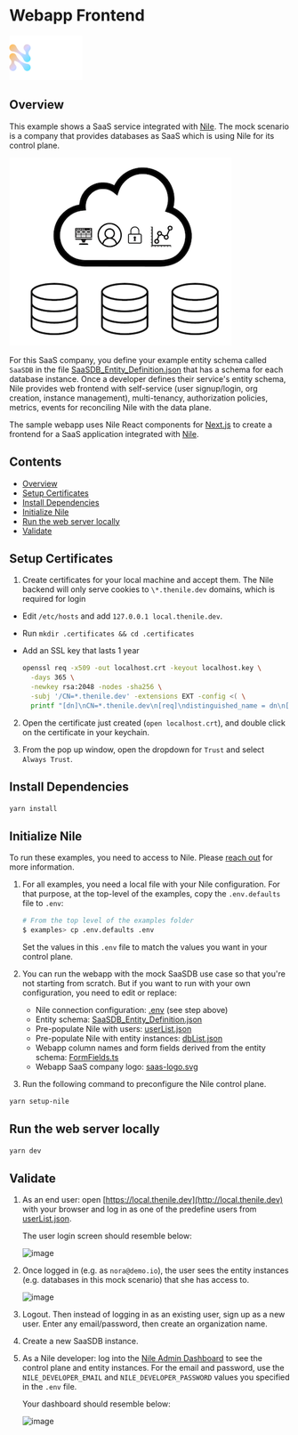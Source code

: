 # Webapp Frontend

![image](../images/Nile-text-logo.png)

## Overview

This example shows a SaaS service integrated with [Nile](https://thenile.dev/). 
The mock scenario is a company that provides databases as SaaS which is using Nile for its control plane.

![image](./images/SaaSDB-overview.png)

For this SaaS company, you define your example entity schema called `SaaSDB` in the file [SaaSDB_Entity_Definition.json](../quickstart/src/models/SaaSDB_Entity_Definition.json) that has a schema for each database instance.
Once a developer defines their service's entity schema, Nile provides web frontend with self-service (user signup/login, org creation, instance management), multi-tenancy, authorization policies, metrics, events for reconciling Nile with the data plane.

The sample webapp uses Nile React components for [Next.js](https://nextjs.org/) to create a frontend for a SaaS application integrated with [Nile](https://thenile.dev/).

## Contents

* [Overview](#overview)
* [Setup Certificates](#setup-certificates)
* [Install Dependencies](#install-dependencies)
* [Initialize Nile](#initialize-nile)
* [Run the web server locally](#run-the-web-server-locally)
* [Validate](#validate)

## Setup Certificates

1. Create certificates for your local machine and accept them. The Nile backend will only serve cookies to `\*.thenile.dev` domains, which is required for login

- Edit `/etc/hosts` and add `127.0.0.1 local.thenile.dev`.
- Run `mkdir .certificates && cd .certificates`
- Add an SSL key that lasts 1 year

   ```bash
   openssl req -x509 -out localhost.crt -keyout localhost.key \
     -days 365 \
     -newkey rsa:2048 -nodes -sha256 \
     -subj '/CN=*.thenile.dev' -extensions EXT -config <( \
     printf "[dn]\nCN=*.thenile.dev\n[req]\ndistinguished_name = dn\n[EXT]\nsubjectAltName=DNS:*.thenile.dev\nkeyUsage=digitalSignature\nextendedKeyUsage=serverAuth")
   ```

2. Open the certificate just created (`open localhost.crt`), and double click on the certificate in your keychain.

3. From the pop up window, open the dropdown for `Trust` and select `Always Trust`.

## Install Dependencies

```bash
yarn install
```

## Initialize Nile

To run these examples, you need to access to Nile. Please [reach out](https://www.thenile.dev) for more information.

1. For all examples, you need a local file with your Nile configuration.
For that purpose, at the top-level of the examples, copy the `.env.defaults` file to `.env`:

   ```bash
   # From the top level of the examples folder
   $ examples> cp .env.defaults .env
   ```

   Set the values in this `.env` file to match the values you want in your control plane.

2. You can run the webapp with the mock SaaSDB use case so that you're not starting from scratch.  But if you want to run with your own configuration, you need to edit or replace:

   - Nile connection configuration: [.env](.env) (see step above)
   - Entity schema: [SaaSDB_Entity_Definition.json](../quickstart/src/models/SaaSDB_Entity_Definition.json)
   - Pre-populate Nile with users: [userList.json](../quickstart/src/datasets/userList.json)
   - Pre-populate Nile with entity instances: [dbList.json](../quickstart/src/datasets/dbList.json)
   - Webapp column names and form fields derived from the entity schema: [FormFields.ts](components/EntityTable/FormFields.ts)
   - Webapp SaaS company logo: [saas-logo.svg](public/images/saas-logo.svg)

3. Run the following command to preconfigure the Nile control plane.

```bash
yarn setup-nile
```

## Run the web server locally

```bash
yarn dev
```

## Validate

1. As an end user: open [https://local.thenile.dev](http://local.thenile.dev) with your browser and log in as one of the predefine users from [userList.json](../quickstart/src/datasets/userList.json).

   The user login screen should resemble below:

   ![image](images/login.png)

2. Once logged in (e.g. as `nora@demo.io`), the user sees the entity instances (e.g. databases in this mock scenario) that she has access to.

   ![image](images/instances.png)

3. Logout. Then instead of logging in as an existing user, sign up as a new user.  Enter any email/password, then create an organization name.

4. Create a new SaaSDB instance.

5. As a Nile developer: log into the [Nile Admin Dashboard](https://nad.thenile.dev/) to see the control plane and entity instances.
For the email and password, use the `NILE_DEVELOPER_EMAIL` and `NILE_DEVELOPER_PASSWORD` values you specified in the `.env` file.

   Your dashboard should resemble below:

   ![image](images/nad.png)
